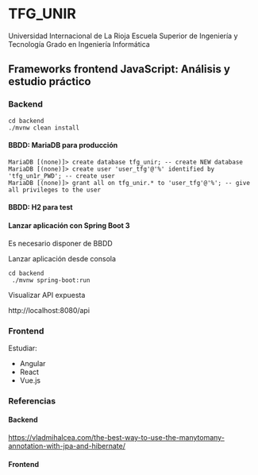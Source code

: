 # TFG_UNIR

Universidad Internacional de La Rioja
Escuela Superior de Ingeniería y Tecnología 
Grado en Ingeniería Informática

## Frameworks frontend JavaScript: Análisis y estudio práctico

### Backend

```
cd backend
./mvnw clean install
```

#### BBDD: MariaDB para producción

```
MariaDB [(none)]> create database tfg_unir; -- create NEW database
MariaDB [(none)]> create user 'user_tfg'@'%' identified by 'tfg_un1r_PWD'; -- create user
MariaDB [(none)]> grant all on tfg_unir.* to 'user_tfg'@'%'; -- give all privileges to the user
```

#### BBDD: H2 para test


#### Lanzar aplicación con Spring Boot 3

Es necesario disponer de BBDD

Lanzar aplicación desde consola

```
cd backend
 ./mvnw spring-boot:run
```

Visualizar API expuesta

http://localhost:8080/api


### Frontend

Estudiar:

* Angular
* React
* Vue.js


### Referencias

#### Backend

https://vladmihalcea.com/the-best-way-to-use-the-manytomany-annotation-with-jpa-and-hibernate/

#### Frontend
